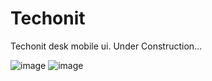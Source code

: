 # Techonit
Techonit desk mobile ui. Under Construction...

![image](https://github.com/TechOnIt/Mobile/assets/32667304/7ccc345f-92ed-41e2-915f-f47d85bd5385)
![image](https://github.com/TechOnIt/Mobile/assets/32667304/8df3606b-5010-4034-b686-41a35ca6829e)
